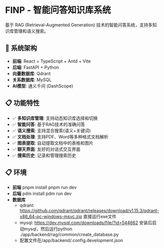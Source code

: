# FINP - 智能问答知识库系统

基于 RAG (Retrieval-Augmented Generation) 技术的智能问答系统，支持多知识库管理和语义搜索。
 
## 🚀 系统架构

- **前端**: React + TypeScript + Antd + Vite
- **后端**: FastAPI + Python
- **向量数据库**: Qdrant
- **关系数据库**: MySQL
- **AI模型**: 通义千问 (DashScope)

## 📋 功能特性

- ✅ **多知识库管理**: 支持动态知识库选择和切换
- ✅ **智能问答**: 基于RAG技术的准确问答
- ✅ **语义搜索**: 支持混合搜索(语义+关键词)
- ✅ **文档处理**: 支持PDF、Word等多种格式文档解析
- ✅ **图表提取**: 自动提取文档中的表格和图片
- ✅ **聊天界面**: 友好的对话式交互界面
- ✅ **搜索历史**: 记录和管理搜索历史

## 📋 环境
- **前端**
  pnpm install
  pnpm run dev
- **后端**
  pdm install
  pdm run dev
- **数据库**
  - qdrant: https://github.com/qdrant/qdrant/releases/download/v1.15.3/qdrant-x86_64-pc-windows-msvc.zip
    直接运行exe文件
  - mysql: https://dev.mysql.com/downloads/file/?id=544662
    安装后启动mysql，然后运行python ./app/backend/rag/common/create_database.py
  - 配置文件在/app/backend/.config.development.json



